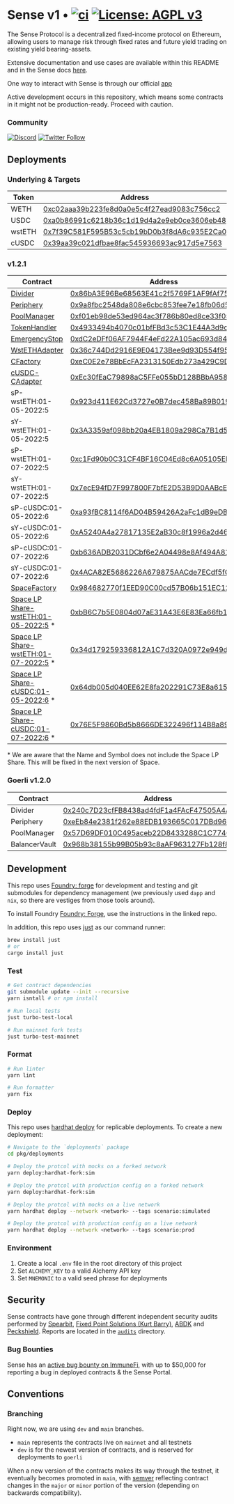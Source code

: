 # Sense v1 • [![ci](https://github.com/sense-finance/sense-v1/actions/workflows/ci.yml/badge.svg)](https://github.com/sense-finance/space-v1/actions/workflows/ci.yml) [![License: AGPL v3](https://img.shields.io/badge/License-AGPL_v3-blue.svg)](https://www.gnu.org/licenses/agpl-3.0)


The Sense Protocol is a decentralized fixed-income protocol on Ethereum, allowing users to manage risk through fixed rates and future yield trading on existing yield bearing-assets.

Extensive documentation and use cases are available within this README and in the Sense docs [here](https://docs.sense.finance/).

One way to interact with Sense is through our official [app](https://app.sense.finance/eth-mainnet/rates)

Active development occurs in this repository, which means some contracts in it might not be production-ready. Proceed with caution.

### Community   

[![Discord](https://badgen.net/badge/icon/discord?icon=discord&label)](https://discord.com/invite/krVGnQgSzG)
[![Twitter Follow](https://img.shields.io/twitter/follow/senseprotocol.svg?label=senseprotocol&style=social)](https://twitter.com/senseprotocol)


## Deployments

### Underlying & Targets
Token | Address
--------- | -------------
WETH | [0xc02aaa39b223fe8d0a0e5c4f27ead9083c756cc2](https://etherscan.io/token/0xc02aaa39b223fe8d0a0e5c4f27ead9083c756cc2)
USDC | [0xa0b86991c6218b36c1d19d4a2e9eb0ce3606eb48](https://etherscan.io/token/0xa0b86991c6218b36c1d19d4a2e9eb0ce3606eb48)
wstETH | [0x7f39C581F595B53c5cb19bD0b3f8dA6c935E2Ca0](https://etherscan.io/address/0x7f39C581F595B53c5cb19bD0b3f8dA6c935E2Ca0)
cUSDC | [0x39aa39c021dfbae8fac545936693ac917d5e7563](https://etherscan.io/token/0x39aa39c021dfbae8fac545936693ac917d5e7563)


### v1.2.1
Contract | Address
--------- | -------------
[Divider](https://github.com/sense-finance/sense-v1/blob/dev/pkg/core/src/Divider.sol) | [0x86bA3E96Be68563E41c2f5769F1AF9fAf758e6E0](https://etherscan.io/address/0x86bA3E96Be68563E41c2f5769F1AF9fAf758e6E0#code)
[Periphery](https://github.com/sense-finance/sense-v1/blob/dev/pkg/core/src/Periphery.sol) | [0x9a8fbc2548da808e6cbc853fee7e18fb06d52f18](https://etherscan.io/address/0x9a8fbc2548da808e6cbc853fee7e18fb06d52f18#code)
[PoolManager](https://github.com/sense-finance/sense-v1/blob/dev/pkg/fuse/src/PoolManager.sol) | [0xf01eb98de53ed964ac3f786b80ed8ce33f05f417](https://etherscan.io/address/0xf01eb98de53ed964ac3f786b80ed8ce33f05f417#code)
[TokenHandler](https://github.com/sense-finance/sense-v1/blob/dev/pkg/core/src/Divider.sol) | [0x4933494b4070c01bfFBd3c53C1E44A3d9d95DD8e](https://etherscan.io/address/0x4933494b4070c01bfFBd3c53C1E44A3d9d95DD8e)
[EmergencyStop](https://github.com/sense-finance/sense-v1/blob/dev/pkg/utils/src/EmergencyStop.sol) | [0xdC2eDFf06AF7944F4eFd22A105ac693d848Ee52f](https://etherscan.io/address/0xdC2eDFf06AF7944F4eFd22A105ac693d848Ee52f)
[WstETHAdapter](https://github.com/sense-finance/sense-v1/blob/dev/pkg/core/src/adapters/lido/WstETHAdapter.sol) | [0x36c744Dd2916E9E04173Bee9d93D554f955a999d](https://etherscan.io/address/0x36c744Dd2916E9E04173Bee9d93D554f955a999d)
[CFactory](https://github.com/sense-finance/sense-v1/blob/dev/pkg/core/src/adapters/compound/CFactory.sol) | [0xeC0E2e78BbEcFA2313150Edb273a429C9D4B25Da](https://etherscan.io/address/0xec0e2e78bbecfa2313150edb273a429c9d4b25da#code)
[cUSDC-CAdapter](https://github.com/sense-finance/sense-v1/blob/dev/pkg/core/src/adapters/compound/CAdapter.sol) | [0xEc30fEaC79898aC5FFe055bD128BBbA9584080eC](https://etherscan.io/address/0xEc30fEaC79898aC5FFe055bD128BBbA9584080eC)
sP-wstETH:01-05-2022:5 | [0x923d411E62Cd3727e0B7dec458Ba89B0191A7067](https://etherscan.io/address/0x923d411E62Cd3727e0B7dec458Ba89B0191A7067)
sY-wstETH:01-05-2022:5 | [0x3A3359af098bb20a4EB1809a298Ca7B1d5B6Be94](https://etherscan.io/address/0x3A3359af098bb20a4EB1809a298Ca7B1d5B6Be94)
sP-wstETH:01-07-2022:5 | [0xc1Fd90b0C31CF4BF16C04Ed8c6A05105EFc7c989](https://etherscan.io/address/0xc1Fd90b0C31CF4BF16C04Ed8c6A05105EFc7c989)
sY-wstETH:01-07-2022:5 | [0x7ecE94fD7F997800F7bfE2D53B9D0AABcE05d10b](https://etherscan.io/address/0x7ecE94fD7F997800F7bfE2D53B9D0AABcE05d10b)
sP-cUSDC:01-05-2022:6 | [0xa93fBC8114f6AD04B59426A2aFc1dB9eDB841f7a](https://etherscan.io/address/0xa93fBC8114f6AD04B59426A2aFc1dB9eDB841f7a)
sY-cUSDC:01-05-2022:6 | [0xA5240A4a27817135E2aB30c8f1996a2d460C9Db4](https://etherscan.io/address/0xA5240A4a27817135E2aB30c8f1996a2d460C9Db4)
sP-cUSDC:01-07-2022:6 | [0xb636ADB2031DCbf6e2A04498e8Af494A819d4CB9](https://etherscan.io/address/0xb636ADB2031DCbf6e2A04498e8Af494A819d4CB9)
sY-cUSDC:01-07-2022:6 | [0x4ACA82E5686226A679875AACde7ECdf5fC5477ec](https://etherscan.io/address/0x4ACA82E5686226A679875AACde7ECdf5fC5477ec)
[SpaceFactory](https://github.com/sense-finance/space-v1/blob/main/src/SpaceFactory.sol) | [0x984682770f1EED90C00cd57B06b151EC12e7c51C](https://etherscan.io/address/0x984682770f1EED90C00cd57B06b151EC12e7c51C)
[Space LP Share-wstETH:01-05-2022:5](https://github.com/sense-finance/space-v1/blob/main/src/Space.sol) * | [0xbB6C7b5E0804d07aE31A43E6E83Ea66fb128a3BB](https://etherscan.io/address/0xbB6C7b5E0804d07aE31A43E6E83Ea66fb128a3BB)
[Space LP Share-wstETH:01-07-2022:5](https://github.com/sense-finance/space-v1/blob/main/src/Space.sol) * | [0x34d179259336812A1C7d320A0972e949dA5fa26d](https://etherscan.io/address/0x34d179259336812A1C7d320A0972e949dA5fa26d)
[Space LP Share-cUSDC:01-05-2022:6](https://github.com/sense-finance/space-v1/blob/main/src/Space.sol) * | [0x64db005d040EE62E8fa202291C73E8a6151A0399](https://etherscan.io/address/0x64db005d040EE62E8fa202291C73E8a6151A0399)
[Space LP Share-cUSDC:01-07-2022:6](https://github.com/sense-finance/space-v1/blob/main/src/Space.sol) * | [0x76E5F9860Bd5b8666DE322496f114B8a89183A2E](https://etherscan.io/address/0x76E5F9860Bd5b8666DE322496f114B8a89183A2E)

\* We are aware that the Name and Symbol does not include the Space LP Share. This will be fixed in the next version of Space.

### Goerli v1.2.0

| Contract   | Address                                                                                                                                        |
| ------- | ------------------------------------------------------------------------------------------------------------------------- |
| Divider | [0x240c7D23cfFB8438ad4fdF1a4FAcF47505A4A37f](https://goerli.etherscan.io/address/0x240c7D23cfFB8438ad4fdF1a4FAcF47505A4A37f#code)                     |
| Periphery  | [0xeEb84e2381f262e88EDB193665C017DBd965Af78](https://goerli.etherscan.io/address/0xeEb84e2381f262e88EDB193665C017DBd965Af78#code)      |
| PoolManager | [0x57D69DF010C495aceb22D8433288C1C774Cbb77E](https://goerli.etherscan.io/address/0x57D69DF010C495aceb22D8433288C1C774Cbb77E#code)                     |
| BalancerVault  | [0x968b38155b99B05b93c8aAF963127Fb128f812F4](https://goerli.etherscan.io/address/0x968b38155b99B05b93c8aAF963127Fb128f812F4#code)      

## Development

This repo uses [Foundry: forge](https://github.com/gakonst/foundry) for development and testing
and git submodules for dependency management (we previously used `dapp` and `nix`, so there are vestiges from those tools around).

To install Foundry [Foundry: Forge](https://github.com/gakonst/foundry), use the instructions in the linked repo.

In addition, this repo uses [just](https://github.com/casey/just) as our command runner:

```sh
brew install just
# or
cargo install just
```

### Test

```bash
# Get contract dependencies
git submodule update --init --recursive
yarn isntall # or npm install

# Run local tests
just turbo-test-local

# Run mainnet fork tests
just turbo-test-mainnet
```

### Format

```bash
# Run linter
yarn lint

# Run formatter
yarn fix
```

### Deploy

This repo uses [hardhat deploy](https://github.com/wighawag/hardhat-deploy) for replicable deployments. To create a new deployment:

```bash
# Navigate to the `deployments` package
cd pkg/deployments

# Deploy the protcol with mocks on a forked network
yarn deploy:hardhat-fork:sim

# Deploy the protcol with production config on a forked network
yarn deploy:hardhat-fork:sim

# Deploy the protcol with mocks on a live network
yarn hardhat deploy --network <network> --tags scenario:simulated

# Deploy the protcol with production config on a live network
yarn hardhat deploy --network <network> --tags scenario:prod
```

### Environment

1. Create a local `.env` file in the root directory of this project
2. Set `ALCHEMY_KEY` to a valid Alchemy API key
3. Set `MNEMONIC` to a valid seed phrase for deployments

## Security

Sense contracts have gone through different independent security audits performed by [Spearbit](https://spearbit.com), [Fixed Point Solutions (Kurt Barry)](https://github.com/fixed-point-solutions), [ABDK](https://www.abdk.consulting/) and [Peckshield](https://peckshield.com). Reports are located in the [`audits`](./audits) directory.

### Bug Bounties

Sense has an [active bug bounty on ImmuneFi](), with up to $50,000 for reporting a bug in deployed contracts & the Sense Portal.

## Conventions

### Branching

Right now, we are using `dev` and  `main` branches.

- `main` represents the contracts live on `mainnet` and all testnets
- `dev` is for the newest version of contracts, and is reserved for deployments to `goerli`

When a new version of the contracts makes its way through the testnet, it eventually becomes promoted in `main`, with [semver](https://semver.org/) reflecting contract changes in the `major` or `minor` portion of the version (depending on backwards compatibility).
